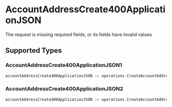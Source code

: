 # AccountAddressCreate400ApplicationJSON

The request is missing required fields, or its fields have invalid values


## Supported Types

### AccountAddressCreate400ApplicationJSON1

```go
accountAddressCreate400ApplicationJSON := operations.CreateAccountAddressCreate400ApplicationJSONAccountAddressCreate400ApplicationJSON1(operations.AccountAddressCreate400ApplicationJSON1{/* values here */})
```

### AccountAddressCreate400ApplicationJSON2

```go
accountAddressCreate400ApplicationJSON := operations.CreateAccountAddressCreate400ApplicationJSONAccountAddressCreate400ApplicationJSON2(operations.AccountAddressCreate400ApplicationJSON2{/* values here */})
```

